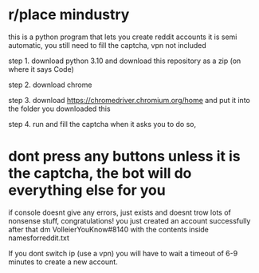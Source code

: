 # r/place mindustry

this is a python program that lets you create reddit accounts
it is semi automatic, you still need to fill the captcha, vpn not included

step 1. download python 3.10 and download this repository as a zip (on where it says Code)

step 2. download chrome

step 3. download https://chromedriver.chromium.org/home and put it into the folder you downloaded this

step 4. run and fill the captcha when it asks you to do so, 

# dont press any buttons unless it is the captcha, the bot will do everything else for you

if console doesnt give any errors, just exists and doesnt trow lots of nonsense stuff, congratulations! you just created an account successfully
after that dm VolleierYouKnow#8140 with the contents inside namesforreddit.txt

If you dont switch ip (use a vpn) you will have to wait a timeout of 6-9 minutes to create a new account.
